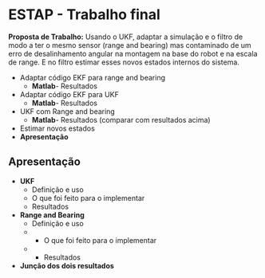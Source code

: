 # ESTAP - Trabalho final 

**Proposta de Trabalho:**
Usando o UKF, adaptar a simulação e o filtro de modo a ter o mesmo sensor (range and bearing) mas contaminado de um erro de desalinhamento angular na montagem na base do robot e na escala de range. E no filtro estimar esses novos estados internos do sistema.

- Adaptar código EKF para range and bearing
    - **Matlab**- Resultados
- Adaptar código EKF para UKF
    - **Matlab**- Resultados
- UKF com Range and bearing
    - **Matlab**- Resultados (comparar com resultados acima)
- Estimar novos estados
- **Apresentação**


## Apresentação
- **UKF**
    - Definição e uso
    - O que foi feito para o implementar
    - Resultados
- **Range and Bearing**
    - Definição e uso
    - - O que foi feito para o implementar
    - - Resultados
- **Junção dos dois resultados**

